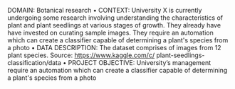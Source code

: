 DOMAIN: Botanical research
• CONTEXT: University X is currently undergoing some research involving understanding the characteristics of
plant and plant seedlings at various stages of growth. They already have have invested on curating sample
images. They require an automation which can create a classifier capable of determining a plant's species from a
photo
• DATA DESCRIPTION: The dataset comprises of images from 12 plant species. Source: https://www.kaggle.com/c/
plant-seedlings-classification/data
• PROJECT OBJECTIVE: University’s management require an automation which can create a classifier capable of
determining a plant's species from a photo
